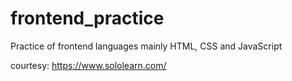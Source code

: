 # frontend_practice
Practice of frontend languages mainly HTML, CSS and JavaScript

courtesy: https://www.sololearn.com/

